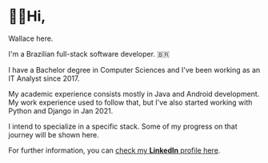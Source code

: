 # 👋🏼Hi,

Wallace here.

I'm a Brazilian full-stack software developer. 🇧🇷

I have a Bachelor degree in Computer Sciences and I've been working as an IT Analyst since 2017.

My academic experience consists mostly in Java and Android development.
My work experience used to follow that, but I've also started working with Python and Django in Jan 2021.

I intend to specialize in a specific stack. Some of my progress on that journey will be shown here.

For further information, you can [check my **LinkedIn** profile here](https://linkedin.com/in/wallacejme).


<!---
wallacejme/wallacejme is a ✨ special ✨ repository because its `README.md` (this file) appears on your GitHub profile.
You can click the Preview link to take a look at your changes.
--->

